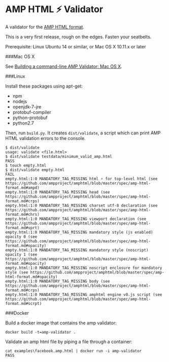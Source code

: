 <!---
Copyright 2015 The AMP HTML Authors. All Rights Reserved.

Licensed under the Apache License, Version 2.0 (the "License");
you may not use this file except in compliance with the License.
You may obtain a copy of the License at

      http://www.apache.org/licenses/LICENSE-2.0

Unless required by applicable law or agreed to in writing, software
distributed under the License is distributed on an "AS-IS" BASIS,
WITHOUT WARRANTIES OR CONDITIONS OF ANY KIND, either express or implied.
See the License for the specific language governing permissions and
limitations under the License.
-->

# AMP HTML ⚡ Validator

A validator for the
[AMP HTML format](https://github.com/ampproject/amphtml/blob/master/README.md).

This is a very first release, rough on the edges. Fasten your seatbelts.

Prerequisite: Linux Ubuntu 14 or similar, or Mac OS X 10.11.x or later

###Mac OS X

See [Building a command-line AMP Validator: Mac OS X](https://github.com/ampproject/amphtml/blob/master/validator/docs/building_a_command_line_amp_validator_for_mac_os_x.md).

###Linux

Install these packages using apt-get:
* npm
* nodejs
* openjdk-7-jre
* protobuf-compiler
* python-protobuf
* python2.7

Then, run `build.py`. It creates `dist/validate`, a script which
can print AMP HTML validation errors to the console.

```
$ dist/validate
usage: validate <file.html>
$ dist/validate testdata/minimum_valid_amp.html
PASS
$ touch empty.html
$ dist/validate empty.html
FAIL
empty.html:1:0 MANDATORY_TAG_MISSING html ⚡ for top-level html (see https://github.com/ampproject/amphtml/blob/master/spec/amp-html-format.md#ampd)
empty.html:1:0 MANDATORY_TAG_MISSING head (see https://github.com/ampproject/amphtml/blob/master/spec/amp-html-format.md#crps)
empty.html:1:0 MANDATORY_TAG_MISSING charset utf-8 declaration (see https://github.com/ampproject/amphtml/blob/master/spec/amp-html-format.md#chrs)
empty.html:1:0 MANDATORY_TAG_MISSING viewport declaration (see https://github.com/ampproject/amphtml/blob/master/spec/amp-html-format.md#vprt)
empty.html:1:0 MANDATORY_TAG_MISSING mandatory style (js enabled) opacity 0 (see https://github.com/ampproject/amphtml/blob/master/spec/amp-html-format.md#opacity)
empty.html:1:0 MANDATORY_TAG_MISSING mandatory style (noscript) opacity 1 (see https://github.com/ampproject/amphtml/blob/master/spec/amp-html-format.md#opacity)
empty.html:1:0 MANDATORY_TAG_MISSING noscript enclosure for mandatory style (see https://github.com/ampproject/amphtml/blob/master/spec/amp-html-format.md#opacity)
empty.html:1:0 MANDATORY_TAG_MISSING body (see https://github.com/ampproject/amphtml/blob/master/spec/amp-html-format.md#crps)
empty.html:1:0 MANDATORY_TAG_MISSING amphtml engine v0.js script (see https://github.com/ampproject/amphtml/blob/master/spec/amp-html-format.md#scrpt)
```

###Docker

Build a docker image that contains the amp validator:

```
docker build -t=amp-validator .
```

Validate an amp html file by piping a file through a container:

```
cat examples\facebook.amp.html | docker run -i amp-validator
PASS
```
